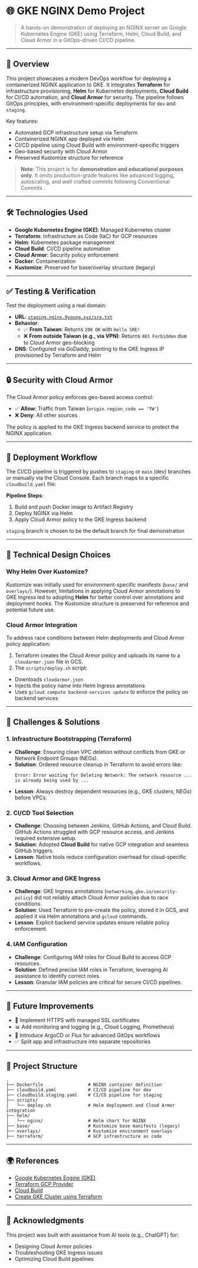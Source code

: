 # 🌐 GKE NGINX Demo Project

> A hands-on demonstration of deploying an NGINX server on Google Kubernetes Engine (GKE) using Terraform, Helm, Cloud Build, and Cloud Armor in a GitOps-driven CI/CD pipeline.

---

## 📖 Overview

This project showcases a modern DevOps workflow for deploying a containerized NGINX application to GKE. It integrates **Terraform** for infrastructure provisioning, **Helm** for Kubernetes deployments, **Cloud Build** for CI/CD automation, and **Cloud Armor** for security. The pipeline follows GitOps principles, with environment-specific deployments for `dev` and `staging`.

Key features:
- Automated GCP infrastructure setup via Terraform
- Containerized NGINX app deployed via Helm
- CI/CD pipeline using Cloud Build with environment-specific triggers
- Geo-based security with Cloud Armor
- Preserved Kustomize structure for reference

> **Note**: This project is for **demonstration and educational purposes only**. It omits production-grade features like advanced logging, autoscaling, and well crafted commits following Conventional Commits .

---

## 🛠️ Technologies Used

- **Google Kubernetes Engine (GKE)**: Managed Kubernetes cluster
- **Terraform**: Infrastructure as Code (IaC) for GCP resources
- **Helm**: Kubernetes package management
- **Cloud Build**: CI/CD pipeline automation
- **Cloud Armor**: Security policy enforcement
- **Docker**: Containerization
- **Kustomize**: Preserved for base/overlay structure (legacy)

---

## ✅ Testing & Verification

Test the deployment using a real domain:
- **URL**: [`staging.nginx.9young.xyz/sre.txt`](http://staging.nginx.9young.xyz/sre.txt)
- **Behavior**:
  - ✅ **From Taiwan**: Returns `200 OK` with `Hello SRE!`
  - ❌ **From outside Taiwan (e.g., via VPN)**: Returns `403 Forbidden` due to Cloud Armor geo-blocking
- **DNS**: Configured via GoDaddy, pointing to the GKE Ingress IP provisioned by Terraform and Helm
---

## 🔒 Security with Cloud Armor

The Cloud Armor policy enforces geo-based access control:
- ✅ **Allow**: Traffic from Taiwan (`origin.region_code == 'TW'`)
- ❌ **Deny**: All other sources

The policy is applied to the GKE Ingress backend service to protect the NGINX application.

---

## 🚀 Deployment Workflow

The CI/CD pipeline is triggered by pushes to `staging` or `main` (dev)  branches or manually via the Cloud Console. Each branch maps to a specific `cloudbuild.yaml` file:

**Pipeline Steps**:
1. Build and push Docker image to Artifact Registry
2. Deploy NGINX via Helm
3. Apply Cloud Armor policy to the GKE Ingress backend

`staging` branch is chosen to be the default branch for final demonstration

---

## 📘 Technical Design Choices

### Why Helm Over Kustomize?
Kustomize was initially used for environment-specific manifests (`base/` and `overlays/`). However, limitations in applying Cloud Armor annotations to GKE Ingress led to adopting **Helm** for better control over annotations and deployment hooks. The Kustomize structure is preserved for reference and potential future use.

### Cloud Armor Integration
To address race conditions between Helm deployments and Cloud Armor policy application:
1. Terraform creates the Cloud Armor policy and uploads its name to a `cloudarmor.json` file in GCS.
2. The `scripts/deploy.sh` script:
  - Downloads `cloudarmor.json`
  - Injects the policy name into Helm Ingress annotations
  - Uses `gcloud compute backend-services update` to enforce the policy on backend services

---

## 🤯 Challenges & Solutions

### 1. Infrastructure Bootstrapping (Terraform)
- **Challenge**: Ensuring clean VPC deletion without conflicts from GKE or Network Endpoint Groups (NEGs).
- **Solution**: Ordered resource cleanup in Terraform to avoid errors like:
  ```
  Error: Error waiting for Deleting Network: The network resource ... is already being used by ...
  ```
- **Lesson**: Always destroy dependent resources (e.g., GKE clusters, NEGs) before VPCs.

### 2. CI/CD Tool Selection
- **Challenge**: Choosing between Jenkins, GitHub Actions, and Cloud Build. GitHub Actions struggled with GCP resource access, and Jenkins required extensive setup.
- **Solution**: Adopted **Cloud Build** for native GCP integration and seamless GitHub triggers.
- **Lesson**: Native tools reduce configuration overhead for cloud-specific workflows.

### 3. Cloud Armor and GKE Ingress
- **Challenge**: GKE Ingress annotations (`networking.gke.io/security-policy`) did not reliably attach Cloud Armor policies due to race conditions.
- **Solution**: Used Terraform to pre-create the policy, stored it in GCS, and applied it via Helm annotations and `gcloud` commands.
- **Lesson**: Explicit backend service updates ensure reliable policy enforcement.

### 4. IAM Configuration
- **Challenge**: Configuring IAM roles for Cloud Build to access GCP resources.
- **Solution**: Defined precise IAM roles in Terraform, leveraging AI assistance to identify correct roles.
- **Lesson**: Granular IAM policies are critical for secure CI/CD pipelines.

---

## 🔁 Future Improvements

- 🔐 Implement HTTPS with managed SSL certificates
- 📊 Add monitoring and logging (e.g., Cloud Logging, Prometheus)
- 🔄 Introduce ArgoCD or Flux for advanced GitOps workflows
- ✅ Split app and infrastructure into separate repositories

---

## 🧰 Project Structure

```
.
├── Dockerfile                 # NGINX container definition
├── cloudbuild.yaml            # CI/CD pipeline for dev
├── cloudbuild.staging.yaml    # CI/CD pipeline for staging
├── scripts/
│   └── deploy.sh              # Helm deployment and Cloud Armor integration
├── helm/
│   └── nginx/                 # Helm chart for NGINX
├── base/                      # Kustomize base manifests (legacy)
├── overlays/                  # Kustomize environment overlays
├── terraform/                 # GCP infrastructure as code
```

---

## 🌍 References

- [Google Kubernetes Engine (GKE)](https://cloud.google.com/kubernetes-engine)
- [Terraform GCP Provider](https://registry.terraform.io/providers/hashicorp/google/latest/docs)
- [Cloud Build](https://cloud.google.com/build)
- [Create GKE Cluster using Terraform](http://www.youtube.com/@AntonPutra)


---

## 🙏 Acknowledgments

This project was built with assistance from AI tools (e.g., ChatGPT) for:
- Designing Cloud Armor policies
- Troubleshooting GKE Ingress issues
- Optimizing Cloud Build pipelines
